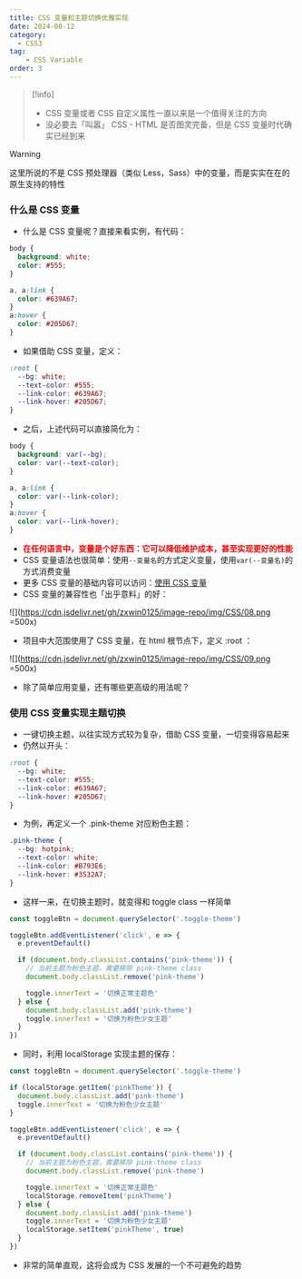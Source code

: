 ```yaml
---
title: CSS 变量和主题切换优雅实现
date: 2024-08-12
category:
  - CSS3
tag:
	- CSS Variable
order: 3
---
```


> [!info]
> - CSS 变量或者 CSS 自定义属性一直以来是一个值得关注的方向
> - 没必要去「叫嚣」 CSS - HTML 是否图灵完备，但是 CSS 变量时代确实已经到来

> [!warning]
> 这里所说的不是 CSS 预处理器（类似 Less，Sass）中的变量，而是实实在在的原生支持的特性

### 什么是 CSS 变量

- 什么是 CSS 变量呢？直接来看实例，有代码：

```css
body {
  background: white;
  color: #555;
}

a, a:link {
  color: #639A67;
}
a:hover {
  color: #205D67;
}
```

- 如果借助 CSS 变量，定义：

```css
:root {
  --bg: white;
  --text-color: #555;
  --link-color: #639A67;
  --link-hover: #205D67;
}
```

- 之后，上述代码可以直接简化为：

```css
body {
  background: var(--bg);
  color: var(--text-color);
}

a, a:link {
  color: var(--link-color);
}
a:hover {
  color: var(--link-hover);
}
```

- **<font color=red>在任何语言中，变量是个好东西：它可以降低维护成本，甚至实现更好的性能</font>**
- CSS 变量语法也很简单：使用`--变量名`的方式定义变量，使用`var(--变量名)`的方式消费变量
- 更多 CSS 变量的基础内容可以访问：[使用 CSS 变量](https://developer.mozilla.org/zh-%20CN/docs/Web/CSS/Using_CSS_custom_properties)
- CSS 变量的兼容性也「出乎意料」的好：

![](https://cdn.jsdelivr.net/gh/zxwin0125/image-repo/img/CSS/08.png =500x)

- 项目中大范围使用了 CSS 变量，在 html 根节点下，定义 :root ：

![](https://cdn.jsdelivr.net/gh/zxwin0125/image-repo/img/CSS/09.png =500x)

- 除了简单应用变量，还有哪些更高级的用法呢？

### 使用 CSS 变量实现主题切换

- 一键切换主题，以往实现方式较为复杂，借助 CSS 变量，一切变得容易起来
- 仍然以开头：

```css
:root {
  --bg: white;
  --text-color: #555;
  --link-color: #639A67;
  --link-hover: #205D67;
}
```

- 为例，再定义一个 .pink-theme 对应粉色主题：

```css
.pink-theme {
  --bg: hotpink;
  --text-color: white;
  --link-color: #B793E6;
  --link-hover: #3532A7;
}
```

- 这样一来，在切换主题时，就变得和 toggle class 一样简单

```javascript
const toggleBtn = document.querySelector('.toggle-theme')

toggleBtn.addEventListener('click', e => {
  e.preventDefault()

  if (document.body.classList.contains('pink-theme')) {
    // 当前主题为粉色主题，需要移除 pink-theme class
    document.body.classList.remove('pink-theme')

    toggle.innerText = '切换正常主题色'
  } else {
    document.body.classList.add('pink-theme')
    toggle.innerText = '切换为粉色少女主题'
  }
})
```

- 同时，利用 localStorage 实现主题的保存：

```javascript
const toggleBtn = document.querySelector('.toggle-theme')

if (localStorage.getItem('pinkTheme')) {
  document.body.classList.add('pink-theme')
  toggle.innerText = '切换为粉色少女主题'
}

toggleBtn.addEventListener('click', e => {
  e.preventDefault()

  if (document.body.classList.contains('pink-theme')) {
    // 当前主题为粉色主题，需要移除 pink-theme class
    document.body.classList.remove('pink-theme')

    toggle.innerText = '切换正常主题色'
    localStorage.removeItem('pinkTheme')
  } else {
    document.body.classList.add('pink-theme')
    toggle.innerText = '切换为粉色少女主题'
    localStorage.setItem('pinkTheme', true)
  }
})
```

- 非常的简单直观，这将会成为 CSS 发展的一个不可避免的趋势